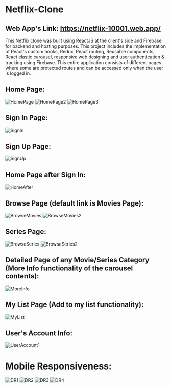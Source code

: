 # Netflix-Clone

## Web App's Link: https://netflix-10001.web.app/

This Netflix clone was built using ReactJS at the client's side and Firebase for backend and hosting purposes. This project includes the implementation of React's custom hooks, Redux, React routing, Reusable components, React elastic carousel, responsive web designing and user authentication & tracking using Firebase.
This entire application consists of different pages where some are protected routes and can be accessed only when the user is logged in.

## Home Page:
![HomePage](https://user-images.githubusercontent.com/55687431/97045742-ed448a80-1593-11eb-92e4-4957b54fea08.JPG)
![HomePage2](https://user-images.githubusercontent.com/55687431/97047261-51684e00-1596-11eb-809c-bab4cfa0fc6b.JPG)
![HomePage3](https://user-images.githubusercontent.com/55687431/97047294-5d541000-1596-11eb-87da-85c30406df66.JPG)


## Sign In Page:
![SignIn](https://user-images.githubusercontent.com/55687431/97045786-03eae180-1594-11eb-8551-d349aeaf0b7f.JPG)


## Sign Up Page:
![SignUp](https://user-images.githubusercontent.com/55687431/97045817-12d19400-1594-11eb-8afc-be33f3419f9f.JPG)


## Home Page after Sign In:
![HomeAfter](https://user-images.githubusercontent.com/55687431/97045847-23820a00-1594-11eb-90b9-ea7b6b757b60.JPG)


## Browse Page (default link is Movies Page):
![BrowseMovies](https://user-images.githubusercontent.com/55687431/97046019-5cba7a00-1594-11eb-9a99-93f5283eba29.JPG)
![BrowseMovies2](https://user-images.githubusercontent.com/55687431/97046052-69d76900-1594-11eb-97cb-2d9b5be8e2ae.JPG)


## Series Page:
![BrowseSeries](https://user-images.githubusercontent.com/55687431/97046082-79ef4880-1594-11eb-86c4-bb1a23225d1f.JPG)
![BrowseSeries2](https://user-images.githubusercontent.com/55687431/97046110-84114700-1594-11eb-8b2f-3bc606d6b24f.JPG)


## Detailed Page of any Movie/Series Category (More Info functionality of the carousel contents):
![MoreInfo](https://user-images.githubusercontent.com/55687431/97046169-97bcad80-1594-11eb-8272-c97f91734b66.JPG)


## My List Page (Add to my list functionality):
![MyList](https://user-images.githubusercontent.com/55687431/97046252-b9b63000-1594-11eb-88e9-14704614e9c4.JPG)


## User's Account Info:
![UserAccount1](https://user-images.githubusercontent.com/55687431/97048397-f9cae200-1597-11eb-8f66-2d46661a8990.JPG)


# Mobile Responsiveness:
![DR1](https://user-images.githubusercontent.com/55687431/97046783-86c06c00-1595-11eb-8f71-7d9080dfdc02.JPG)
![DR2](https://user-images.githubusercontent.com/55687431/97046807-93dd5b00-1595-11eb-90c4-9d2d763333f0.JPG)
![DR3](https://user-images.githubusercontent.com/55687431/97047080-09e1c200-1596-11eb-9423-10c23b3accdc.JPG)
![DR4](https://user-images.githubusercontent.com/55687431/97047522-c045a700-1596-11eb-9417-2f96a1939435.JPG)
